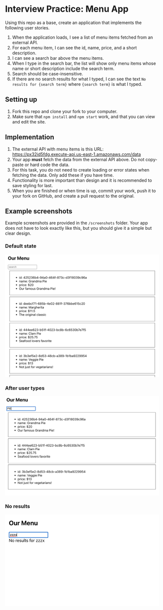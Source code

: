 # Interview Practice: Menu App

Using this repo as a base, create an application that implements the following user stories.

1. When the application loads, I see a list of menu items fetched from an external API.
1. For each menu item, I can see the id, name, price, and a short description.
1. I can see a search bar above the menu items.
1. When I type in the search bar, the list will show only menu items whose name or short description include the search term.
1. Search should be case-insensitive.
1. If there are no search results for what I typed, I can see the text `No results for {search term}` where `{search term}` is what I typed.

## Setting up
1. Fork this repo and clone your fork to your computer.
1. Make sure that `npm install` and `npm start` work, and that you can view and edit the site.

## Implementation
1. The external API with menu items is this URL: https://px32id5fdg.execute-api.us-east-1.amazonaws.com/data
1. Your app **must** fetch the data from the external API above. Do not copy-paste or hard code the data.
1. For this task, you do not need to create loading or error states when fetching the data. Only add these if you have time.
1. Functionality is more important than design and it is recommended to save styling for last.
1. When you are finished or when time is up, commit your work, push it to your fork on GitHub, and create a pull request to the original.


## Example screenshots
Example screenshots are provided in the `/screenshots` folder. Your app does not have to look exactly like this, but you should give it a simple but clear design.

### Default state
![Default state](./screenshots/search-1.png)

### After user types
![Example of search implementation](./screenshots/search-2.png)

### No results
![Example of search with no results](./screenshots/search-3.png)